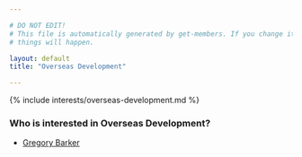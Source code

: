 ```yaml
---

# DO NOT EDIT!
# This file is automatically generated by get-members. If you change it, bad
# things will happen.

layout: default
title: "Overseas Development"

---
```


{% include interests/overseas-development.md %}

### Who is interested in Overseas Development?


* [Gregory Barker](members/gregory-barker.html)
